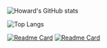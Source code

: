 ![Howard's GitHub stats](https://github-readme-stats.vercel.app/api?username=wangit124&show_icons=true&theme=radical&show=prs_merged,prs_merged_percentage&rank_icon=github)

![Top Langs](https://github-readme-stats.vercel.app/api/top-langs/?username=wangit124&langs_count=20&size_weight=0&count_weight=1&hide=Jupyter%20Notebook,Ruby,Procfile,Makefile,Tex&hide_progress=true)

[![Readme Card](https://github-readme-stats.vercel.app/api/pin/?username=wangit124&repo=Howard-Dev)](https://github.com/anuraghazra/github-readme-stats)
[![Readme Card](https://github-readme-stats.vercel.app/api/pin/?username=wangit124&repo=GenUI)](https://github.com/anuraghazra/github-readme-stats)

